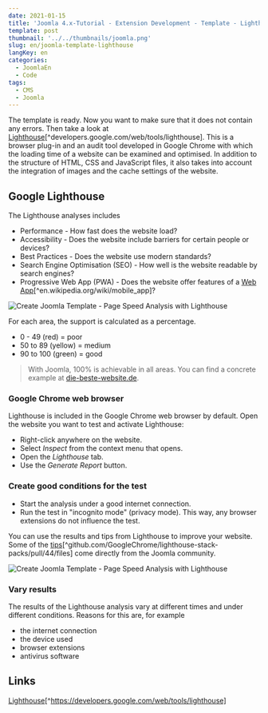 ```yaml
---
date: 2021-01-15
title: 'Joomla 4.x-Tutorial - Extension Development - Template - Lighthouse'
template: post
thumbnail: '../../thumbnails/joomla.png'
slug: en/joomla-template-lighthouse
langKey: en
categories:
  - JoomlaEn
  - Code
tags:
  - CMS
  - Joomla
---
```


The template is ready. Now you want to make sure that it does not contain any errors. Then take a look at [Lighthouse](https://developers.google.com/web/tools/lighthouse)[^developers.google.com/web/tools/lighthouse]. This is a browser plug-in and an audit tool developed in Google Chrome with which the loading time of a website can be examined and optimised. In addition to the structure of HTML, CSS and JavaScript files, it also takes into account the integration of images and the cache settings of the website.<!-- \index{Google Lighthouse} --><!-- \index{template!performance, accessibility, best practice, seo, pwa} -->

## Google Lighthouse

The Lighthouse analyses includes

- Performance - How fast does the website load?
- Accessibility - Does the website include barriers for certain people or devices?
- Best Practices - Does the website use modern standards?
- Search Engine Optimisation (SEO) - How well is the website readable by search engines?
- Progressive Web App (PWA) - Does the website offer features of a [Web App](https://en.wikipedia.org/wiki/Mobile_app)[^en.wikipedia.org/wiki/mobile_app]?

![Create Joomla Template - Page Speed Analysis with Lighthouse](/images/j4x47x1.png)

For each area, the support is calculated as a percentage.

- 0 - 49 (red) = poor
- 50 to 89 (yellow) = medium
- 90 to 100 (green) = good

> With Joomla, 100% is achievable in all areas. You can find a concrete example at [die-beste-website.de](https://die-beste-website.de/test/lighthouse).

### Google Chrome web browser

Lighthouse is included in the Google Chrome web browser by default. Open the website you want to test and activate Lighthouse:

- Right-click anywhere on the website.
- Select _Inspect_ from the context menu that opens.
- Open the _Lighthouse_ tab.
- Use the _Generate Report_ button.

### Create good conditions for the test

- Start the analysis under a good internet connection.
- Run the test in "incognito mode" (privacy mode). This way, any browser extensions do not influence the test.

You can use the results and tips from Lighthouse to improve your website. Some of the [tips](https://github.com/GoogleChrome/lighthouse-stack-packs/pull/44/files)[^github.com/GoogleChrome/lighthouse-stack-packs/pull/44/files] come directly from the Joomla community.

![Create Joomla Template - Page Speed Analysis with Lighthouse](/images/j4x47x2.png)

### Vary results

The results of the Lighthouse analysis vary at different times and under different conditions. Reasons for this are, for example

- the internet connection
- the device used
- browser extensions
- antivirus software

## Links

[Lighthouse](https://developers.google.com/web/tools/lighthouse)[^https://developers.google.com/web/tools/lighthouse]
<img src="https://vg08.met.vgwort.de/na/871cabe6012345f9908b7d01547c7440" width="1" height="1" alt="">
